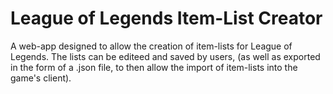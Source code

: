 # League of Legends Item-List Creator

A web-app designed to allow the creation of item-lists for League of Legends. The lists can be editeed and saved by users, (as well as exported in the form of a .json file, to then allow the import of item-lists into the game's client).